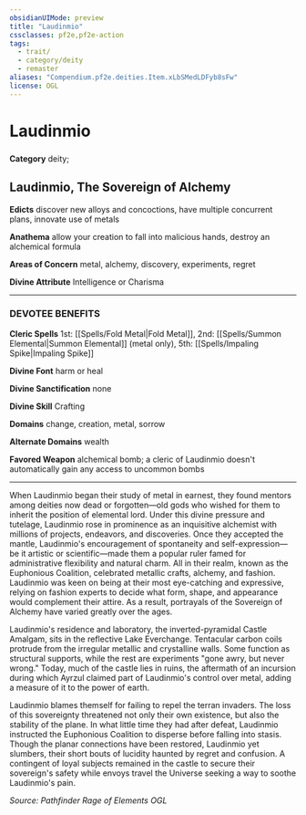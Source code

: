 ```yaml
---
obsidianUIMode: preview
title: "Laudinmio"
cssclasses: pf2e,pf2e-action
tags:
  - trait/
  - category/deity
  - remaster
aliases: "Compendium.pf2e.deities.Item.xLbSMedLDFyb8sFw"
license: OGL
---
```

# Laudinmio

### 

**Category** deity; 




## **Laudinmio**, The Sovereign of Alchemy

**Edicts** discover new alloys and concoctions, have multiple concurrent plans, innovate use of metals

**Anathema** allow your creation to fall into malicious hands, destroy an alchemical formula

**Areas of Concern** metal, alchemy, discovery, experiments, regret

**Divine Attribute** Intelligence or Charisma

* * *

### **DEVOTEE BENEFITS**

**Cleric Spells** 1st: [[Spells/Fold Metal|Fold Metal]], 2nd: [[Spells/Summon Elemental|Summon Elemental]] (metal only), 5th: [[Spells/Impaling Spike|Impaling Spike]]

**Divine Font** harm or heal

**Divine Sanctification** none

**Divine Skill** Crafting

**Domains** change, creation, metal, sorrow

**Alternate Domains** wealth

**Favored Weapon** alchemical bomb; a cleric of Laudinmio doesn't automatically gain any access to uncommon bombs

* * *

When Laudinmio began their study of metal in earnest, they found mentors among deities now dead or forgotten—old gods who wished for them to inherit the position of elemental lord. Under this divine pressure and tutelage, Laudinmio rose in prominence as an inquisitive alchemist with millions of projects, endeavors, and discoveries. Once they accepted the mantle, Laudinmio's encouragement of spontaneity and self-expression—be it artistic or scientific—made them a popular ruler famed for administrative flexibility and natural charm. All in their realm, known as the Euphonious Coalition, celebrated metallic crafts, alchemy, and fashion. Laudinmio was keen on being at their most eye-catching and expressive, relying on fashion experts to decide what form, shape, and appearance would complement their attire. As a result, portrayals of the Sovereign of Alchemy have varied greatly over the ages.

Laudinmio's residence and laboratory, the inverted-pyramidal Castle Amalgam, sits in the reflective Lake Everchange. Tentacular carbon coils protrude from the irregular metallic and crystalline walls. Some function as structural supports, while the rest are experiments "gone awry, but never wrong." Today, much of the castle lies in ruins, the aftermath of an incursion during which Ayrzul claimed part of Laudinmio's control over metal, adding a measure of it to the power of earth.

Laudinmio blames themself for failing to repel the terran invaders. The loss of this sovereignty threatened not only their own existence, but also the stability of the plane. In what little time they had after defeat, Laudinmio instructed the Euphonious Coalition to disperse before falling into stasis. Though the planar connections have been restored, Laudinmio yet slumbers, their short bouts of lucidity haunted by regret and confusion. A contingent of loyal subjects remained in the castle to secure their sovereign's safety while envoys travel the Universe seeking a way to soothe Laudinmio's pain.

*Source: Pathfinder Rage of Elements*
*OGL*